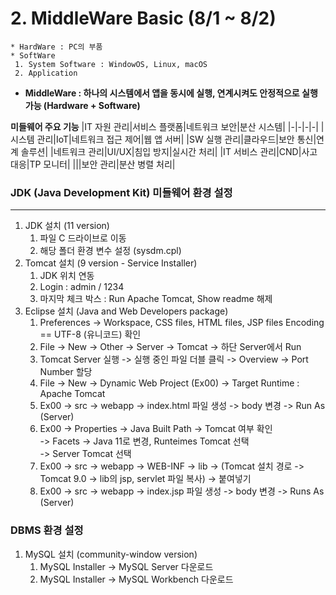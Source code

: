 # 2. MiddleWare Basic (8/1 ~ 8/2)
```
* HardWare : PC의 부품    
* SoftWare
 1. System Software : WindowOS, Linux, macOS
 2. Application
```
* **MiddleWare : 하나의 시스템에서 앱을 동시에 실행, 연계시켜도 안정적으로 실행 가능 (Hardware + Software)**

**미들웨어 주요 기능**
|IT 자원 관리|서비스 플랫폼|네트워크 보안|분산 시스템|
|-|-|-|-|
|시스템 관리|IoT|네트워크 접근 제어|웹 앱 서버|
|SW 실행 관리|클라우드|보안 통신|연계 솔루션|
|네트워크 관리|UI/UX|침입 방지|실시간 처리|
|IT 서비스 관리|CND|사고 대응|TP 모니터|
|||보안 관리|분산 병렬 처리|



### JDK (Java Development Kit) 미들웨어 환경 설정
---------------------------------------------

1. JDK 설치 (11 version)
   1. 파일 C 드라이브로 이동
   2. 해당 폴더 환경 변수 설정 (sysdm.cpl)
3. Tomcat 설치 (9 version - Service Installer)
   1. JDK 위치 연동
   2. Login : admin / 1234
   3. 마지막 체크 박스 : Run Apache Tomcat, Show readme 해제
5. Eclipse 설치 (Java and Web Developers package)
   1. Preferences -> Workspace, CSS files, HTML files, JSP files Encoding == UTF-8 (유니코드) 확인
   2. File -> New -> Other -> Server -> Tomcat -> 하단 Server에서 Run
   3. Tomcat Server 실행 -> 실행 중인 파일 더블 클릭 -> Overview -> Port Number 할당
   4. File -> New -> Dynamic Web Project (Ex00) -> Target Runtime : Apache Tomcat
   5. Ex00 -> src -> webapp -> index.html 파일 생성 -> body 변경 -> Run As (Server)
   6. Ex00 -> Properties -> Java Built Path -> Tomcat 여부 확인     
                         -> Facets -> Java 11로 변경, Runteimes Tomcat 선택      
                         -> Server Tomcat 선택        
   7. Ex00 -> src -> webapp -> WEB-INF -> lib -> (Tomcat 설치 경로 -> Tomcat 9.0 -> lib의 jsp, servlet 파일 복사) -> 붙여넣기
   8. Ex00 -> src -> webapp -> index.jsp 파일 생성 -> body 변경 -> Runs As (Server)


### DBMS 환경 설정

1. MySQL 설치 (community-window version)
   1. MySQL Installer -> MySQL Server 다운로드
   2. MySQL Installer -> MySQL Workbench 다운로드
